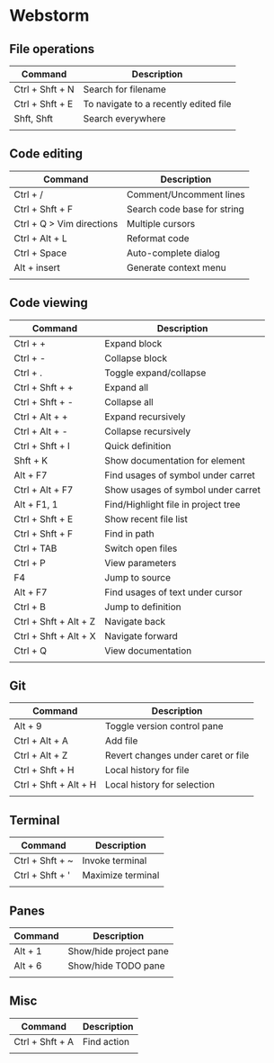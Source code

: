 # Webstorm

## File operations
| Command         | Description                           |
|-----------------|---------------------------------------|
| Ctrl + Shft + N | Search for filename                   |
| Ctrl + Shft + E | To navigate to a recently edited file |
| Shft, Shft      | Search everywhere                     |
|||

## Code editing
| Command                   | Description                 |
|---------------------------|-----------------------------|
| Ctrl + /                  | Comment/Uncomment lines     |
| Ctrl + Shft + F           | Search code base for string |
| Ctrl + Q > Vim directions | Multiple cursors            |
| Ctrl + Alt + L            | Reformat code               |
| Ctrl + Space              | Auto-complete dialog        |
| Alt + insert              | Generate context menu       |
|||

## Code viewing
| Command               | Description                         |
|-----------------------|-------------------------------------|
| Ctrl + +              | Expand block                        |
| Ctrl + -              | Collapse block                      |
| Ctrl + .              | Toggle expand/collapse              |
| Ctrl + Shft + +       | Expand all                          |
| Ctrl + Shft + -       | Collapse all                        |
| Ctrl + Alt + +        | Expand recursively                  |
| Ctrl + Alt + -        | Collapse recursively                |
| Ctrl + Shft + I       | Quick definition                    |
| Shft + K              | Show documentation for element      |
| Alt + F7              | Find usages of symbol under carret  |
| Ctrl + Alt + F7       | Show usages of symbol under carret  |
| Alt + F1, 1           | Find/Highlight file in project tree |
| Ctrl + Shft + E       | Show recent file list               |
| Ctrl + Shft + F       | Find in path                        |
| Ctrl + TAB            | Switch open files                   |
| Ctrl + P              | View parameters                     |
| F4                    | Jump to source                      |
| Alt + F7              | Find usages of text under cursor    |
| Ctrl + B              | Jump to definition                  |
| Ctrl + Shft + Alt + Z | Navigate back                       |
| Ctrl + Shft + Alt + X | Navigate forward                    |
| Ctrl + Q              | View documentation                  |
|                       |                                     |

## Git
| Command               | Description                        |
|-----------------------|------------------------------------|
| Alt + 9               | Toggle version control pane        |
| Ctrl + Alt + A        | Add file                           |
| Ctrl + Alt + Z        | Revert changes under caret or file |
| Ctrl + Shft + H       | Local history for file             |
| Ctrl + Shft + Alt + H | Local history for selection        |
|                       |                                    |

## Terminal
| Command         | Description       |
|-----------------|-------------------|
| Ctrl + Shft + ~ | Invoke terminal   |
| Ctrl + Shft + ' | Maximize terminal |
|                 |                   |

## Panes
| Command         | Description            |
|-----------------|------------------------|
| Alt + 1         | Show/hide project pane |
| Alt + 6         | Show/hide TODO pane    |
|                 |                        |

## Misc
| Command         | Description |
|-----------------|-------------|
| Ctrl + Shft + A | Find action |
|                 |             |


